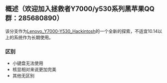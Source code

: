 ## 概述（欢迎加入拯救者Y7000/y530系列黑苹果QQ群：285680890）

该分支作为[Lenovo_Y7000-Y530_Hackintosh](https://github.com/xiaoMGitHub/Lenovo_Y7000-Y530_Hackintosh/)的一个全新的探索，不适宜10.14以上的系统作为长期使用。

### 区别
- 小键盘无法使用
- 核显相对来说更加完美
- 其他无区别
